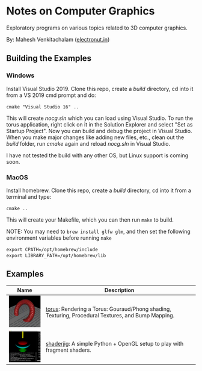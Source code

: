 # Notes on Computer Graphics 

Exploratory programs on various topics related to 3D computer graphics.

By: Mahesh Venkitachalam ([electronut.in][1])

## Building the Examples

### Windows 

Install Visual Studio 2019. Clone this repo, create a *build* directory, cd into it from a VS 2019 cmd prompt and do:

```
cmake "Visual Studio 16" ..
```

This will create *nocg.sln* which you can load using Visual Studio. To run the torus application, right click on it in the Solution Explorer and select "Set as Startup Project". Now you can build and debug the project in Visual Studio. When you make major changes like adding new files, etc., clean out the *build* folder, run *cmake* again and reload *nocg.sln* in Visual Studio.

I have not tested the build with any other OS, but Linux support is coming soon.

### MacOS

Install homebrew. Clone this repo, create a *build* directory, cd into it from a terminal and type:

```
cmake ..
```

This will create your Makefile, which you can then run `make` to build.

NOTE: You may need to `brew install glfw glm`, and then set the following environment variables before running `make`

```
export CPATH=/opt/homebrew/include
export LIBRARY_PATH=/opt/homebrew/lib
```

## Examples 

| **Name** | **Description**|
|---|---|
| [![torus](media/torus_tn.png)][3]| [torus][3]: Rendering a Torus: Gouraud/Phong shading, Texturing, Procedural Textures, and Bump Mapping.|
| [![shaderjig](media/shaderjig_tn.png)][2]| [shaderjig][2]: A simple Python + OpenGL setup to play with fragment shaders.|


[1]: https://electronut.in/
[2]: https://github.com/mkvenkit/nocg/tree/main/shaderjig
[3]: https://github.com/mkvenkit/nocg/tree/main/src/torus
